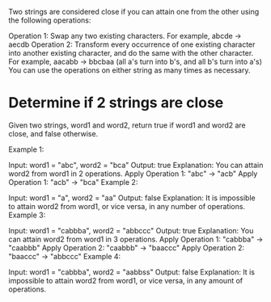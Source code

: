 Two strings are considered close if you can attain one from the other using the following operations:

Operation 1: Swap any two existing characters. For example, abcde -> aecdb Operation 2: Transform every occurrence of
one existing character into another existing character, and do the same with the other character. For example, aacabb ->
bbcbaa (all a's turn into b's, and all b's turn into a's)
You can use the operations on either string as many times as necessary.

# Determine if 2 strings are close

Given two strings, word1 and word2, return true if word1 and word2 are close, and false otherwise.

Example 1:

Input: word1 = "abc", word2 = "bca"
Output: true Explanation: You can attain word2 from word1 in 2 operations. Apply Operation 1: "abc" -> "acb"
Apply Operation 1: "acb" -> "bca"
Example 2:

Input: word1 = "a", word2 = "aa"
Output: false Explanation: It is impossible to attain word2 from word1, or vice versa, in any number of operations.
Example 3:

Input: word1 = "cabbba", word2 = "abbccc"
Output: true Explanation: You can attain word2 from word1 in 3 operations. Apply Operation 1: "cabbba" -> "caabbb"
Apply Operation 2: "caabbb" -> "baaccc"
Apply Operation 2: "baaccc" -> "abbccc"
Example 4:

Input: word1 = "cabbba", word2 = "aabbss"
Output: false Explanation: It is impossible to attain word2 from word1, or vice versa, in any amount of operations.
